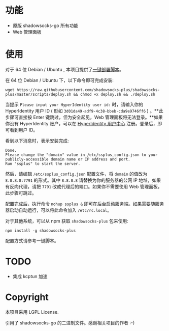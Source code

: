 # 功能

- 原版 shadowsocks-go 所有功能
- Web 管理面板

# 使用

对于 64 位 Debian / Ubuntu , 本项目提供了[一键部署脚本](https://raw.githubusercontent.com/shadowsocks-plus/shadowsocks-plus/dev/scripts/deploy.sh)。

在 64 位 Debian / Ubuntu 下，以下命令即可完成安装:

    wget https://raw.githubusercontent.com/shadowsocks-plus/shadowsocks-plus/master/scripts/deploy.sh && chmod +x deploy.sh && ./deploy.sh

当提示 `Please input your HyperIdentity user id:` 时，请输入你的 HyperIdentity 用户 ID ( 形如 `3d01da49-adf9-4c38-bbeb-cda9e9746ff6` ) 。**此步骤可直接按 Enter 键跳过，但为安全起见，Web 管理面板将无法登录。**如果你没有 HyperIdentity 账户，可以在 [HyperIdentity 用户中心](https://hyperidentity.ifxor.com/web/) 注册。登录后，即可看到用户 ID。

看到以下消息时，表示安装完成:

```
Done.
Please change the "domain" value in /etc/ssplus_config.json to your publicly-accessible domain name or IP address and port.
Run "ssplus" to start the server.
```

然后，请编辑 `/etc/ssplus_config.json` 配置文件，将 `domain` 的值改为 `8.8.8.8:7791` 的形式。其中 `8.8.8.8` 请替换为你的服务器的公网 IP 地址，如果有反向代理，请把 `7791` 改成代理后的端口。如果你不需要使用 Web 管理面板，此步骤可跳过。

配置完成后，执行命令 `nohup ssplus &` 即可在后台启动服务端。如果需要随服务器启动自动运行，可以将此命令加入 `/etc/rc.local`。

对于其他系统，可以从 npm 获取 `shadowsocks-plus` 包来使用:

    npm install -g shadowsocks-plus

配置方式请参考一键脚本。

# TODO

- 集成 kcptun 加速

# Copyright

本项目采用 LGPL License.

引用了 shadowsocks-go 的二进制文件。感谢相关项目的作者 :-)


